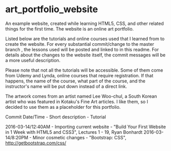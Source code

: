 # art_portfolio_website
An example website, created while learning HTML5, CSS, and other related things for the first time. 
The website is an online art portfolio.

Listed below are the tutorials and online courses used that I learned from to create the website. 
For every substantial commit/change to the master branch , the lessons used will be posted and linked to in this readme.
For details about the changes to the website itself, the commit messages will be a more useful description.

Please note that not all the tutorials will be accessible. Some of them come from Udemy and Lynda, online courses
that require registration. If that happens, the name of the course, what part of the course, and the instructor's 
name will be put down instead of a direct link.

The artwork comes from an artist named Lee Woo-chul, a South Korean artist who was featured in Kotaku's Fine Art articles. 
I like them, so I decided to use them as a placeholder for this portfolio.

Commit Date/Time - Short description - Tutorial

2016-03-14/12:40AM - Importing current website - "Build Your First Website in 1 Week with HTML5 and CSS3", Lectures 1 - 19, Ryan Bonhardt
2016-03-14/8:20PM - Minor cosmetic changes - "Bootstrap: CSS", http://getbootstrap.com/css/
